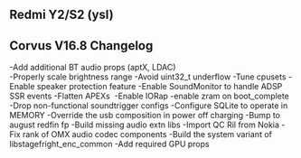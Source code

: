 ## Redmi Y2/S2 (ysl)

## Corvus V16.8 Changelog
  
-Add additional BT audio props (aptX, LDAC)           
-Properly scale brightness range
-Avoid uint32_t underflow
-Tune cpusets
-Enable speaker protection feature
-Enable SoundMonitor to handle ADSP SSR events
-Flatten APEXs 
-Enable IORap
-enable zram on boot_complete
-Drop non-functional soundtrigger configs
-Configure SQLite to operate in MEMORY
-Override the usb composition in power off charging
-Bump to august redfin fp
-Build missing audio extn libs
-Import QC Ril from Nokia
-Fix rank of OMX audio codec components
-Build the system variant of libstagefright_enc_common
-Add required GPU props
